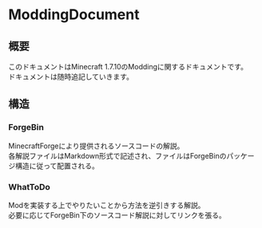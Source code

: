 # ModdingDocument
## 概要
このドキュメントはMinecraft 1.7.10のModdingに関するドキュメントです。  
ドキュメントは随時追記していきます。  

## 構造
### ForgeBin
MinecraftForgeにより提供されるソースコードの解説。  
各解説ファイルはMarkdown形式で記述され、ファイルはForgeBinのパッケージ構造に従って配置される。  

### WhatToDo
Modを実装する上でやりたいことから方法を逆引きする解説。  
必要に応じてForgeBin下のソースコード解説に対してリンクを張る。

